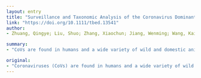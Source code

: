 ```yaml
---
layout: entry
title: "Surveillance and Taxonomic Analysis of the Coronavirus Dominant in Pigeons in China"
link: "https://doi.org/10.1111/tbed.13541"
author:
- Zhuang, Qingye; Liu, Shuo; Zhang, Xiaochun; Jiang, Wenming; Wang, Kaicheng; Wang, Suchun; Peng, Cheng; Hou, Guangyu; Li, Jinping; Yu, Xiaohui; Yuan, Liping; Wang, Jingjing; Li, Yang; Liu, Hualei; Chen, Jiming

summary:
- "CoVs are found in humans and a wide variety of wild and domestic animals. In poultry, the genetic diversity, evolution, distribution, and taxonomy remain enigmatic. We conducted a large-scale surveillance using a conserved RT-PCR assay. The surveillance demonstrated that CdCoVs belong to different lineages. They are all prevalent in live poultry markets and the backyard flocks in some regions of China."

original:
- "Coronaviruses (CoVs) are found in humans and a wide variety of wild and domestic animals, and of substantial impact on human and animal health. In poultry, the genetic diversity, evolution, distribution, and taxonomy of CoVs dominant in birds other than chickens remain enigmatic. In our previous study, we proposed that the CoVs dominant (i.e., mainly circulating) in ducks (DdCoVs) should represent a novel species, which was different from the one represented by the CoVs dominant in chickens (CdCoVs). In this study, we conducted a large-scale surveillance of CoVs in chickens, ducks, geese, pigeons and other birds (quails, sparrows and partridges) using a conserved RT-PCR assay. The surveillance demonstrated that CdCoVs, DdCoVs and the CoVs dominant in pigeons (PdCoVs) belong to different lineages, and they are all prevalent in live poultry markets and the backyard flocks in some regions of China. We further sequenced seven Coronaviridae-wide conserved domains in their replicase polyprotein pp1ab of seven PdCoVs, and found that the genetic distances in these domains between PdCoVs and DdCoVs or CdCoVs are large enough to separate PdCoVs into a novel species, which were different from the ones represented by DdCoVs or CdCoVs within the genus Gammacoronavirus, per the species demarcation criterion of International Committee on Taxonomy of Viruses. This report shed novel insight into the genetic diversity, distribution, evolution, and taxonomy of avian CoVs."
---
```


